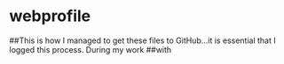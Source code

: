# webprofile

##This is how I managed to get these files to GitHub...it is essential that I logged this process.  During my work
##with 
